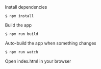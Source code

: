 Install dependencies

    $ npm install

Build the app

    $ npm run build

Auto-build the app when something changes

    $ npm run watch

Open index.html in your browser
